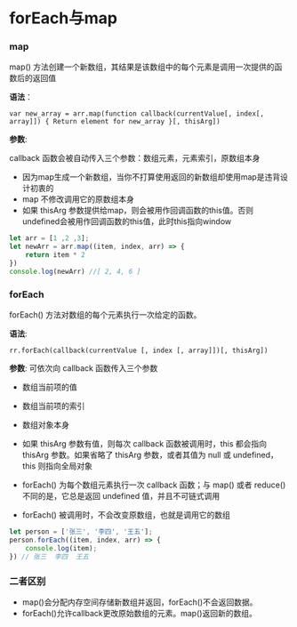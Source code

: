 # forEach与map
### map
map() 方法创建一个新数组，其结果是该数组中的每个元素是调用一次提供的函数后的返回值

**语法**：

`var new_array = arr.map(function callback(currentValue[, index[, array]]) {
Return element for new_array
}[, thisArg])`

**参数**:

callback 函数会被自动传入三个参数：数组元素，元素索引，原数组本身

* 因为map生成一个新数组，当你不打算使用返回的新数组却使用map是违背设计初衷的
* map 不修改调用它的原数组本身
* 如果 thisArg 参数提供给map，则会被用作回调函数的this值。否则undefined会被用作回调函数的this值，此时this指向window

```javascript
let arr = [1 ,2 ,3];
let newArr = arr.map((item, index, arr) => {
    return item * 2
})
console.log(newArr) //[ 2, 4, 6 ]
```
### forEach
forEach() 方法对数组的每个元素执行一次给定的函数。

**语法**:

`rr.forEach(callback(currentValue [, index [, array]])[, thisArg])`

**参数**:
可依次向 callback 函数传入三个参数
* 数组当前项的值
* 数组当前项的索引
* 数组对象本身

* 如果 thisArg 参数有值，则每次 callback 函数被调用时，this 都会指向 thisArg 参数。如果省略了 thisArg 参数，或者其值为 null 或 undefined，this 则指向全局对象
* forEach() 为每个数组元素执行一次 callback 函数；与 map() 或者 reduce() 不同的是，它总是返回 undefined 值，并且不可链式调用
* forEach() 被调用时，不会改变原数组，也就是调用它的数组
```javascript
let person = ['张三', '李四', '王五'];
person.forEach((item, index, arr) => {
    console.log(item);
}) // 张三  李四  王五
```

### 二者区别
* map()会分配内存空间存储新数组并返回，forEach()不会返回数据。
* forEach()允许callback更改原始数组的元素。map()返回新的数组。